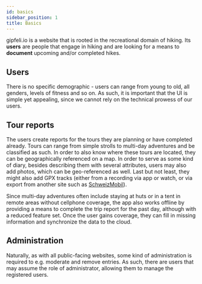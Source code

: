 ```yaml
---
id: basics
sidebar_position: 1
title: Basics
---
```


gipfeli.io is a website that is rooted in the recreational domain of hiking. Its **users** are people that engage in
hiking and are looking for a means to **document** upcoming and/or completed hikes.

## Users

There is no specific demographic - users can range from young to old, all genders, levels of fitness and so on. As such,
it is important that the UI is simple yet appealing, since we cannot rely on the technical prowess of our users.

## Tour reports

The users create reports for the tours they are planning or have completed already. Tours can
range from simple strolls to multi-day adventures and be classified as such. In order to also know where these tours are
located, they can be geographically referenced on a map. In order to serve as some kind of diary, besides describing
them with several attributes, users may also add photos, which can be geo-referenced as well. Last but not least, they
might also add GPX tracks (either from a recording via app or watch, or via export from another site such
as [SchweizMobil](https://www.schweizmobil.ch/)).

Since multi-day adventures often include staying at huts or in a tent in remote areas without cellphone coverage, the
app also works offline by providing a means to complete the trip report for the past day, although with a reduced
feature set. Once the user gains coverage, they can fill in missing information and synchronize the data to the cloud.

## Administration

Naturally, as with all public-facing websites, some kind of administration is required to e.g. moderate and remove
entries. As such, there are users that may assume the role of administrator, allowing them to manage the registered
users.